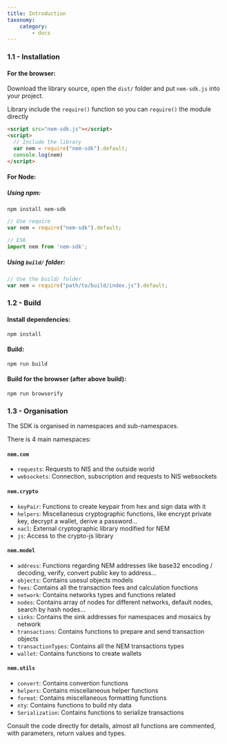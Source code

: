 ```yaml
---
title: Introduction
taxonomy:
    category:
        - docs
---
```


### 1.1 - Installation

#### For the browser:

Download the library source, open the `dist/` folder and put `nem-sdk.js` into your project.

Library include the `require()` function so you can `require()` the module directly

```html
<script src="nem-sdk.js"></script>
<script>
  // Include the library
  var nem = require("nem-sdk").default;
  console.log(nem)
</script>
```

#### For Node:

##### Using npm:

`npm install nem-sdk`

```javascript
// Use require
var nem = require("nem-sdk").default;
```

```javascript
// ES6
import nem from 'nem-sdk';
```

##### Using `build/` folder:

```javascript
// Use the build/ folder
var nem = require("path/to/build/index.js").default;
``` 
### 1.2 - Build

#### Install dependencies:

```npm install```

#### Build:

```npm run build```

#### Build for the browser (after above build):

```npm run browserify```

### 1.3 - Organisation

The SDK is organised in namespaces and sub-namespaces. 

There is 4 main namespaces:

#### `nem.com`
- `requests`: Requests to NIS and the outside world
- `websockets`: Connection, subscription and requests to NIS websockets

#### `nem.crypto`
- `keyPair`: Functions to create keypair from hex and sign data with it
- `helpers`: Miscellaneous cryptographic functions, like encrypt private key, decrypt a wallet, derive a password...
- `nacl`: External cryptographic library modified for NEM
- `js`: Access to the crypto-js library

#### `nem.model`
- `address`: Functions regarding NEM addresses like base32 encoding / decoding, verify, convert public key to address...
- `objects`: Contains usesul objects models
- `fees`: Contains all the transaction fees and calculation functions
- `network`: Contains networks types and functions related
- `nodes`: Contains array of nodes for different networks, default nodes, search by hash nodes...
- `sinks`: Contains the sink addresses for namespaces and mosaics by network
- `transactions`: Contains functions to prepare and send transaction objects
- `transactionTypes`: Contains all the NEM transactions types
- `wallet`: Contains functions to create wallets

#### `nem.utils`
- `convert`: Contains convertion functions
- `helpers`: Contains miscellaneous helper functions
- `format`: Contains miscellaneous formatting functions
- `nty`: Contains functions to build nty data
- `Serialization`: Contains functions to serialize transactions

Consult the code directly for details, almost all functions are commented, with parameters, return values and types. 

